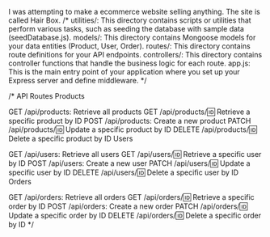 I was attempting to make a ecommerce website selling anything. The site is called Hair Box.
/* utilities/: This directory contains scripts or utilities that perform various tasks, such as seeding the database with sample data (seedDatabase.js).
models/: This directory contains Mongoose models for your data entities (Product, User, Order).
routes/: This directory contains route definitions for your API endpoints.
controllers/: This directory contains controller functions that handle the business logic for each route.
app.js: This is the main entry point of your application where you set up your Express server and define middleware. */


/* API Routes
Products

GET /api/products: Retrieve all products
GET /api/products/:id: Retrieve a specific product by ID
POST /api/products: Create a new product
PATCH /api/products/:id: Update a specific product by ID
DELETE /api/products/:id: Delete a specific product by ID
Users

GET /api/users: Retrieve all users
GET /api/users/:id: Retrieve a specific user by ID
POST /api/users: Create a new user
PATCH /api/users/:id: Update a specific user by ID
DELETE /api/users/:id: Delete a specific user by ID
Orders

GET /api/orders: Retrieve all orders
GET /api/orders/:id: Retrieve a specific order by ID
POST /api/orders: Create a new order
PATCH /api/orders/:id: Update a specific order by ID
DELETE /api/orders/:id: Delete a specific order by ID */
